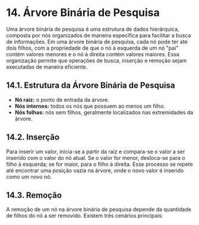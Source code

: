 # 14. Árvore Binária de Pesquisa

Uma árvore binária de pesquisa é uma estrutura de dados hierárquica, composta por nós organizados de maneira específica para facilitar a busca de informações. Em uma árvore binária de pesquisa, cada nó pode ter até dois filhos, com a propriedade de que o nó à esquerda de um nó "pai" contém valores menores e o nó à direita contém valores maiores. Essa organização permite que operações de busca, inserção e remoção sejam executadas de maneira eficiente.

## 14.1. Estrutura da Árvore Binária de Pesquisa

- **Nó raiz:** o ponto de entrada da árvore.
- **Nós internos:** todos os nós que possuem ao menos um filho.
- **Nós folhas:** nós sem filhos, geralmente localizados nas extremidades da árvore.

## 14.2. Inserção

Para inserir um valor, inicia-se a partir da raiz e compara-se o valor a ser inserido com o valor do nó atual. Se o valor for menor, desloca-se para o filho à esquerda; se for maior, para o filho à direita. Esse processo se repete até encontrar uma posição vazia na árvore, onde o novo valor é inserido como um novo nó.

## 14.3. Remoção

A remoção de um nó na árvore binária de pesquisa depende da quantidade de filhos do nó a ser removido. Existem três cenários principais: